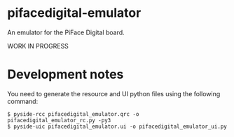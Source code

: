 pifacedigital-emulator
======================

An emulator for the PiFace Digital board.

WORK IN PROGRESS

Development notes
================
You need to generate the resource and UI python files using the following
command:

    $ pyside-rcc pifacedigital_emulator.qrc -o pifacedigital_emulator_rc.py -py3
    $ pyside-uic pifacedigital_emulator.ui -o pifacedigital_emulator_ui.py
